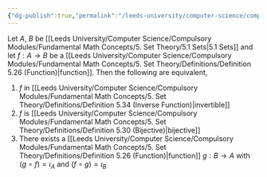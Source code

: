 ```yaml
---
{"dg-publish":true,"permalink":"/leeds-university/computer-science/compulsory-modules/fundamental-math-concepts/5-set-theory/theorems/theorem-5-35/","tags":["Theorem"]}
---
```


Let $A$, $B$ be [[Leeds University/Computer Science/Compulsory Modules/Fundamental Math Concepts/5. Set Theory/5.1 Sets\|5.1 Sets]] and let $f : A \to B$ be a [[Leeds University/Computer Science/Compulsory Modules/Fundamental Math Concepts/5. Set Theory/Definitions/Definition 5.26 (Function)\|function]]. Then the following are equivalent,
1. $f$ in [[Leeds University/Computer Science/Compulsory Modules/Fundamental Math Concepts/5. Set Theory/Definitions/Definition 5.34 (Inverse Function)\|invertible]]
2. $f$ is [[Leeds University/Computer Science/Compulsory Modules/Fundamental Math Concepts/5. Set Theory/Definitions/Definition 5.30 (Bijective)\|bijective]]
3. There exists a [[Leeds University/Computer Science/Compulsory Modules/Fundamental Math Concepts/5. Set Theory/Definitions/Definition 5.26 (Function)\|function]] $g : B \to A$ with $(g\ \circ\ f) = \iota_{A}$ and $(f\ \circ\ g) = \iota_{B}$
